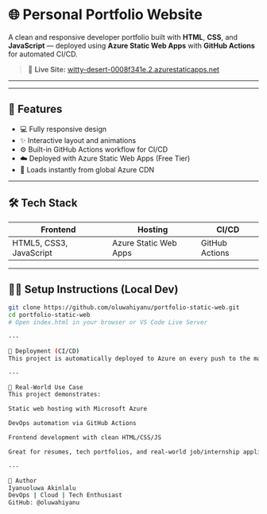 # 🌐 Personal Portfolio Website

A clean and responsive developer portfolio built with **HTML**, **CSS**, and **JavaScript** — deployed using **Azure Static Web Apps** with **GitHub Actions** for automated CI/CD.

> 🔗 **Live Site:** [witty-desert-0008f341e.2.azurestaticapps.net](https://witty-desert-0008f341e.2.azurestaticapps.net/)

---

---

## 🔧 Features

- 💻 Fully responsive design
- ✨ Interactive layout and animations
- ⚙️ Built-in GitHub Actions workflow for CI/CD
- ☁️ Deployed with Azure Static Web Apps (Free Tier)
- 🚀 Loads instantly from global Azure CDN

---

## 🛠 Tech Stack

| Frontend | Hosting | CI/CD |
|----------|---------|-------|
| HTML5, CSS3, JavaScript | Azure Static Web Apps | GitHub Actions |

---

## 🧑‍💻 Setup Instructions (Local Dev)

```bash
git clone https://github.com/oluwahiyanu/portfolio-static-web.git
cd portfolio-static-web
# Open index.html in your browser or VS Code Live Server

---

🚀 Deployment (CI/CD)
This project is automatically deployed to Azure on every push to the main branch using GitHub Actions, configured via the generated .github/workflows YAML file.

---

💼 Real-World Use Case
This project demonstrates:

Static web hosting with Microsoft Azure

DevOps automation via GitHub Actions

Frontend development with clean HTML/CSS/JS

Great for resumes, tech portfolios, and real-world job/internship applications.

---

🙌 Author
Iyanuoluwa Akinlalu
DevOps | Cloud | Tech Enthusiast
GitHub: @oluwahiyanu

